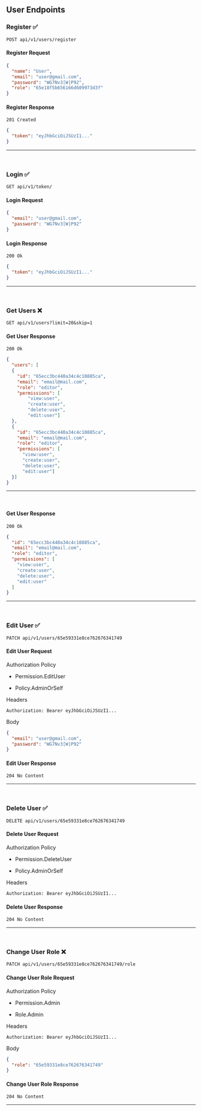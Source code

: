 ## User Endpoints

### Register ✅

```
POST api/v1/users/register
```

#### Register Request

```json
{
  "name": "User",
  "email": "user@gmail.com",
  "password": "WG7Nv3[W|P92",
  "role": "65e18f5b656166d609973d3f"
}
```

#### Register Response

```
201 Created
```

```json
{
  "token": "eyJhbGciOiJSUzI1..."
}
```
<hr>
<br>

### Login ✅

```
GET api/v1/token/
```

#### Login Request

```json
{
  "email": "user@gmail.com",
  "password": "WG7Nv3[W|P92"
}
```

#### Login Response

```
200 Ok
```

```json
{
  "token": "eyJhbGciOiJSUzI1..."
}
```
<hr>
<br>

### Get Users ❌

```
GET api/v1/users?limit=20&skip=1
```

#### Get User Response

```
200 Ok
```

```json
{
  "users": [
  {
    "id": "65ecc3bc440a34c4c10885ca",
    "email": "email@mail.com",
    "role": "editor",
    "permissions": [
        "view:user",
        "create:user",
        "delete:user",
        "edit:user"]
  },
  {
    "id": "65ecc3bc440a34c4c10885ca",
    "email": "email@mail.com",
    "role": "editor",
    "permissions": [
      "view:user",
      "create:user",
      "delete:user",
      "edit:user"]
  }]
}
```
<hr>
<br>

#### Get User Response

```
200 Ok
```

```json
{
  "id": "65ecc3bc440a34c4c10885ca",
  "email": "email@mail.com",
  "role": "editor",
  "permissions": [
    "view:user",
    "create:user",
    "delete:user",
    "edit:user"
  ]
}
```
<hr>
<br>

### Edit User ✅

```
PATCH api/v1/users/65e59331e8ce762676341749
```

#### Edit User Request
Authorization Policy

- Permission.EditUser

- Policy.AdminOrSelf

Headers

```
Authorization: Bearer eyJhbGciOiJSUzI1...
```

Body

```json
{
  "email": "user@gmail.com",
  "password": "WG7Nv3[W|P92"
}
```

#### Edit User Response

```
204 No Content
```
<hr>
<br>
 
### Delete User ✅

```
DELETE api/v1/users/65e59331e8ce762676341749
```

#### Delete User Request
Authorization Policy

- Permission.DeleteUser

- Policy.AdminOrSelf

Headers

```
Authorization: Bearer eyJhbGciOiJSUzI1...
```

#### Delete User Response

```
204 No Content
```
<hr>
<br>

### Change User Role ❌

```
PATCH api/v1/users/65e59331e8ce762676341749/role
```

#### Change User Role Request
Authorization Policy

- Permission.Admin

- Role.Admin

Headers

```
Authorization: Bearer eyJhbGciOiJSUzI1...
```

Body

```json
{
  "role": "65e59331e8ce762676341749"
}
```
#### Change User Role Response

```
204 No Content
```
<hr>
<br>